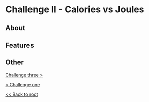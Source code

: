# Challenge II - Calories vs Joules
## About
## Features

## Other
[Challenge three >](../../Haaste3/challengethree)

[< Challenge one](../../Haaste1/challengeone)

[<< Back to root](https://github.com/SJarno/Schoolproject-Java-Challenges)
